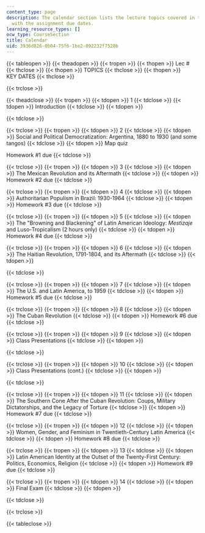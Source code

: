 ```yaml
---
content_type: page
description: The calendar section lists the lecture topics covered in the course along
  with the assignment due dates.
learning_resource_types: []
ocw_type: CourseSection
title: Calendar
uid: 3936d826-0b04-75f6-1be2-092232f7528b
---
```


{{< tableopen >}}
{{< theadopen >}}
{{< tropen >}}
{{< thopen >}}
Lec #
{{< thclose >}}
{{< thopen >}}
TOPICS
{{< thclose >}}
{{< thopen >}}
KEY DATES
{{< thclose >}}

{{< trclose >}}

{{< theadclose >}}
{{< tropen >}}
{{< tdopen >}}
1
{{< tdclose >}}
{{< tdopen >}}
Introduction
{{< tdclose >}}
{{< tdopen >}}

{{< tdclose >}}

{{< trclose >}}
{{< tropen >}}
{{< tdopen >}}
2
{{< tdclose >}}
{{< tdopen >}}
Social and Political Democratization: Argentina, 1880 to 1930 (and some tangos)
{{< tdclose >}}
{{< tdopen >}}
Map quiz  
  
Homework #1 due
{{< tdclose >}}

{{< trclose >}}
{{< tropen >}}
{{< tdopen >}}
3
{{< tdclose >}}
{{< tdopen >}}
The Mexican Revolution and its Aftermath
{{< tdclose >}}
{{< tdopen >}}
Homework #2 due
{{< tdclose >}}

{{< trclose >}}
{{< tropen >}}
{{< tdopen >}}
4
{{< tdclose >}}
{{< tdopen >}}
Authoritarian Populism in Brazil: 1930-1964
{{< tdclose >}}
{{< tdopen >}}
Homework #3 due
{{< tdclose >}}

{{< trclose >}}
{{< tropen >}}
{{< tdopen >}}
5
{{< tdclose >}}
{{< tdopen >}}
The "Browning and Blackening" of Latin American Ideology: _Mestizaje_ and Luso-Tropicalism (2 hours only)
{{< tdclose >}}
{{< tdopen >}}
Homework #4 due
{{< tdclose >}}

{{< trclose >}}
{{< tropen >}}
{{< tdopen >}}
6
{{< tdclose >}}
{{< tdopen >}}
The Haitian Revolution, 1791-1804, and its Aftermath
{{< tdclose >}}
{{< tdopen >}}

{{< tdclose >}}

{{< trclose >}}
{{< tropen >}}
{{< tdopen >}}
7
{{< tdclose >}}
{{< tdopen >}}
The U.S. and Latin America, to 1959
{{< tdclose >}}
{{< tdopen >}}
Homework #5 due
{{< tdclose >}}

{{< trclose >}}
{{< tropen >}}
{{< tdopen >}}
8
{{< tdclose >}}
{{< tdopen >}}
The Cuban Revolution
{{< tdclose >}}
{{< tdopen >}}
Homework #6 due
{{< tdclose >}}

{{< trclose >}}
{{< tropen >}}
{{< tdopen >}}
9
{{< tdclose >}}
{{< tdopen >}}
Class Presentations
{{< tdclose >}}
{{< tdopen >}}

{{< tdclose >}}

{{< trclose >}}
{{< tropen >}}
{{< tdopen >}}
10
{{< tdclose >}}
{{< tdopen >}}
Class Presentations (cont.)
{{< tdclose >}}
{{< tdopen >}}

{{< tdclose >}}

{{< trclose >}}
{{< tropen >}}
{{< tdopen >}}
11
{{< tdclose >}}
{{< tdopen >}}
The Southern Cone After the Cuban Revolution: Coups, Military Dictatorships, and the Legacy of Torture
{{< tdclose >}}
{{< tdopen >}}
Homework #7 due
{{< tdclose >}}

{{< trclose >}}
{{< tropen >}}
{{< tdopen >}}
12
{{< tdclose >}}
{{< tdopen >}}
Women, Gender, and Feminism in Twentieth-Century Latin America
{{< tdclose >}}
{{< tdopen >}}
Homework #8 due
{{< tdclose >}}

{{< trclose >}}
{{< tropen >}}
{{< tdopen >}}
13
{{< tdclose >}}
{{< tdopen >}}
Latin American Identity at the Outset of the Twenty-First Century: Politics, Economics, Religion
{{< tdclose >}}
{{< tdopen >}}
Homework #9 due
{{< tdclose >}}

{{< trclose >}}
{{< tropen >}}
{{< tdopen >}}
14
{{< tdclose >}}
{{< tdopen >}}
Final Exam
{{< tdclose >}}
{{< tdopen >}}

{{< tdclose >}}

{{< trclose >}}

{{< tableclose >}}